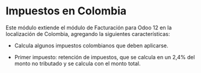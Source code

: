 # Impuestos en Colombia

Este módulo extiende el módulo de Facturación para Odoo 12 en la localización de Colombia, agregando la siguientes características:

* Calcula algunos impuestos colombianos que deben aplicarse.

* Primer impuesto: retención de impuestos, que se calcula en un 2,4% del monto no tributado y se calcula con el monto total.

